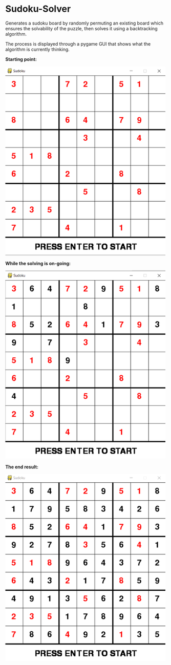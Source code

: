 # Sudoku-Solver
Generates a sudoku board by randomly permuting an existing board which ensures the solvability
of the puzzle, then solves it using a backtracking algorithm.

The process is displayed through a pygame GUI that shows what the algorithm is currently thinking.

**Starting point:**

<img src="sudoku_boards/start.png" alt="drawing" width="500"/>

**While the solving is on-going:**

<img src="sudoku_boards/process.png" alt="drawing" width="500"/>

**The end result:**

<img src="sudoku_boards/end.png" alt="drawing" width="500"/>


